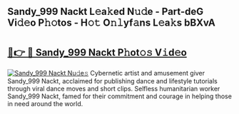 ## Sandy_999 Nackt L𝚎a𝚔ed N𝚞𝚍e - Part-deG Vi𝚍𝚎o P𝚑𝚘tos - H𝚘𝚝 O𝚗𝚕yf𝚊ns L𝚎a𝚔s bBXvA

# <h2><a href="http://kf0obg.oniu.top/?m=Sandy_999+Nackt">🔗👉 🔴 Sandy_999 Nackt P𝚑ot𝚘𝚜 V𝚒d𝚎o</a></h2>

[![Sandy_999 Nackt Nu𝚍e𝚜](https://i.imgur.com/0qMVB7G.gif)](http://kf0obg.oniu.top/?m=Sandy_999+Nackt)
Cybernetic artist and amusement giver Sandy_999 Nackt, acclaimed for publishing dance and lifestyle tutorials through viral dance moves and short clips. Selfless humanitarian worker Sandy_999 Nackt, famed for their commitment and courage in helping those in need around the world.  
